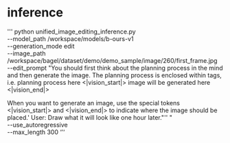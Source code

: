 # inference
'''
python unified_image_editing_inference.py \
    --model_path /workspace/models/b-ours-v1 \
    --generation_mode edit \
    --image_path /workspace/bagel/dataset/demo/demo_sample/image/260/first_frame.jpg \
    --edit_prompt "You should first think about the planning process in the mind and then generate the image. 
The planning process is enclosed within <think> </think> tags, i.e. <think> planning process here </think> <|vision_start|> image will be generated here <|vision_end|>

When you want to generate an image, use the special tokens <|vision_start|> and <|vision_end|> to indicate where the image should be placed.'
User: Draw what it will look like one hour later."''
" \
    --use_autoregressive \
    --max_length 300
‘’‘


